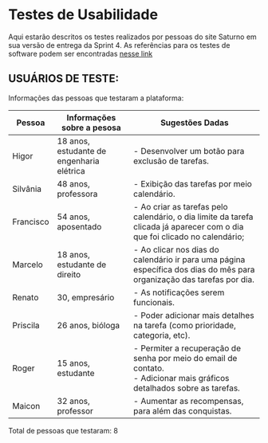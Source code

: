 # Testes de Usabilidade

Aqui estarão descritos os testes realizados por pessoas do site Saturno em sua versão de entrega da Sprint 4. As referências para os testes de software podem ser encontradas [nesse link](https://github.com/ICEI-PUC-Minas-PPLCC-TI/Saturno---Adm-do-Tempo-1/blob/master/Documentacao/Testes-de-Softwares/testes-software.md)

## USUÁRIOS DE TESTE:

Informações das pessoas que testaram a plataforma:

|Pessoa        |Informações sobre a pesosa                         |Sugestões Dadas                             |
|---------------------|---------------------------------------------------------------------------------------------------------------------------|------------------------------------------------------------------------------------------------------------------------------------------------------------------------------------------------------------------------------------------------|                         
|Higor   |18 anos, estudante de engenharia elétrica| - Desenvolver um botão para exclusão de tarefas.|
|Silvânia       |48 anos, professora | - Exibição das tarefas por meio calendário.|
|Francisco   |54 anos, aposentado | - Ao criar as tarefas pelo calendário, o dia limite da tarefa clicada já aparecer com o dia que foi clicado no calendário; |
|Marcelo   |18 anos, estudante de direito | - Ao clicar nos dias do calendário ir para uma página específica dos dias do mês para organização das tarefas por dia. |
|Renato   |30, empresário | - As notificações serem funcionais.|
|Priscila   |26 anos, bióloga | - Poder adicionar mais detalhes na tarefa (como prioridade, categoria, etc). |
|Roger   |15 anos, estudante | - Permiter a recuperação de senha por meio do email de contato. <br>- Adicionar mais gráficos detalhados sobre as tarefas. |
|Maicon   |32 anos, professor | - Aumentar as recompensas, para além das conquistas. |

Total de pessoas que testaram: 8
